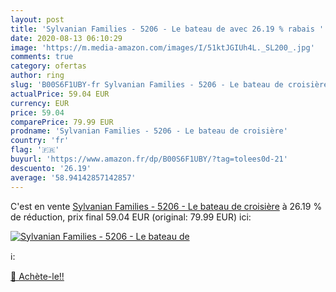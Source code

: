 ```yaml
---
layout: post
title: 'Sylvanian Families - 5206 - Le bateau de avec 26.19 % rabais '
date: 2020-08-13 06:10:29
image: 'https://m.media-amazon.com/images/I/51ktJGIUh4L._SL200_.jpg'
comments: true
category: ofertas
author: ring
slug: 'B00S6F1UBY-fr Sylvanian Families - 5206 - Le bateau de croisière'
actualPrice: 59.04 EUR
currency: EUR
price: 59.04
comparePrice: 79.99 EUR
prodname: 'Sylvanian Families - 5206 - Le bateau de croisière'
country: 'fr'
flag: '🇫🇷'
buyurl: 'https://www.amazon.fr/dp/B00S6F1UBY/?tag=tolees0d-21'
descuento: '26.19'
average: '58.94142857142857'
---
```


C'est en vente [Sylvanian Families - 5206 - Le bateau de croisière](https://www.amazon.fr/dp/B00S6F1UBY/?tag=tolees0d-21)  à  26.19 % de réduction, prix final  59.04 EUR (original: 79.99 EUR) ici:

[![Sylvanian Families - 5206 - Le bateau de](https://m.media-amazon.com/images/I/51ktJGIUh4L._SL200_.jpg)](https://www.amazon.fr/dp/B00S6F1UBY/?tag=tolees0d-21)

ℹ️:


[🛒 Achète-le!!](https://www.amazon.fr/dp/B00S6F1UBY/?tag=tolees0d-21)
